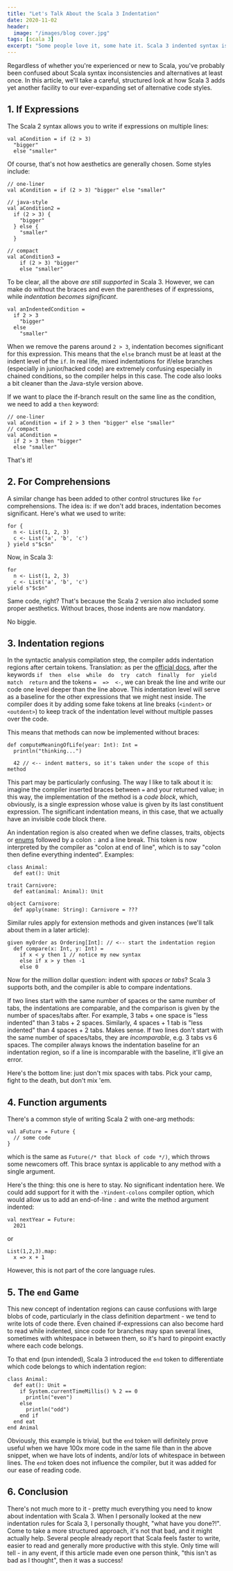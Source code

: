 ```yaml
---
title: "Let's Talk About the Scala 3 Indentation"
date: 2020-11-02
header:
  image: "/images/blog cover.jpg"
tags: [scala 3]
excerpt: "Some people love it, some hate it. Scala 3 indented syntax is not that bad, and it might actually help. Let's take a look at how Scala 3 can change the structure of our code." 
---
```


Regardless of whether you're experienced or new to Scala, you've probably been confused about Scala syntax inconsistencies and alternatives at least once. In this article, we'll take a careful, structured look at how Scala 3 adds yet another facility to our ever-expanding set of alternative code styles.

## 1. If Expressions 

The Scala 2 syntax allows you to write if expressions on multiple lines:

```scala3
val aCondition = if (2 > 3)
  "bigger"
  else "smaller" 
```

Of course, that's not how aesthetics are generally chosen. Some styles include:

```scala3
// one-liner
val aCondition = if (2 > 3) "bigger" else "smaller"

// java-style
val aCondition2 = 
  if (2 > 3) {
    "bigger"
  } else {
    "smaller"
  }

// compact
val aCondition3 = 
    if (2 > 3) "bigger"
    else "smaller"
```

To be clear, all the above _are still supported_ in Scala 3. However, we can make do without the braces and even the parentheses of if expressions, while _indentation becomes significant_.

```scala3
val anIndentedCondition = 
  if 2 > 3
    "bigger"
  else
    "smaller"
```

When we remove the parens around `2 > 3`, indentation becomes significant for this expression. This means that the `else` branch must be at least at the indent level of the `if`. In real life, mixed indentations for if/else branches (especially in junior/hacked code) are extremely confusing especially in chained conditions, so the compiler helps in this case. The code also looks a bit cleaner than the Java-style version above.

If we want to place the if-branch result on the same line as the condition, we need to add a `then` keyword:

```scala3
// one-liner
val aCondition = if 2 > 3 then "bigger" else "smaller"
// compact
val aCondition = 
  if 2 > 3 then "bigger" 
  else "smaller"
```

That's it!

## 2. For Comprehensions

A similar change has been added to other control structures like `for` comprehensions. The idea is: if we don't add braces, indentation becomes significant. Here's what we used to write:

```scala3
for {
  n <- List(1, 2, 3)
  c <- List('a', 'b', 'c')
} yield s"$c$n"
```

Now, in Scala 3:

```scala3
for 
  n <- List(1, 2, 3)
  c <- List('a', 'b', 'c')
yield s"$c$n"
```

Same code, right? That's because the Scala 2 version also included some proper aesthetics. Without braces, those indents are now mandatory.

No biggie.

## 3. Indentation regions

In the syntactic analysis compilation step, the compiler adds indentation regions after certain tokens. Translation: as per the [official docs](http://dotty.epfl.ch/docs/reference/other-new-features/indentation.html#optional-braces), after the keywords `if  then  else  while  do  try  catch  finally  for  yield  match  return` and the tokens `=  =>  <-`, we can break the line and write our code one level deeper than the line above. This indentation level will serve as a baseline for the other expressions that we might nest inside. The compiler does it by adding some fake tokens at line breaks (`<indent>` or `<outdent>`) to keep track of the indentation level without multiple passes over the code.

This means that methods can now be implemented without braces:

```scala3
def computeMeaningOfLife(year: Int): Int = 
  println("thinking...")
  
  42 // <-- indent matters, so it's taken under the scope of this method
```

This part may be particularly confusing. The way I like to talk about it is: imagine the compiler inserted braces between `=` and your returned value; in this way, the implementation of the method is a _code block_, which, obviously, is a single expression whose value is given by its last constituent expression. The significant indentation means, in this case, that we actually have an invisible code block there.  

An indentation region is also created when we define classes, traits, objects or [enums](https://blog.rockthejvm.com/enums-scala-3/) followed by a colon `:` and a line break. This token is now interpreted by the compiler as "colon at end of line", which is to say "colon then define everything indented". Examples:

```scala3
class Animal:
  def eat(): Unit

trait Carnivore:
  def eat(animal: Animal): Unit

object Carnivore:
  def apply(name: String): Carnivore = ???
```

Similar rules apply for extension methods and given instances (we'll talk about them in a later article):

```scala3
given myOrder as Ordering[Int]: // <-- start the indentation region
  def compare(x: Int, y: Int) = 
    if x < y then 1 // notice my new syntax
    else if x > y then -1
    else 0
```

Now for the million dollar question: indent with _spaces or tabs_? Scala 3 supports both, and the compiler is able to compare indentations. 

If two lines start with the same number of spaces or the same number of tabs, the indentations are comparable, and the comparison is given by the number of spaces/tabs after. For example, 3 tabs + one space is "less indented" than 3 tabs + 2 spaces. Similarly, 4 spaces + 1 tab is "less indented" than 4 spaces + 2 tabs. Makes sense. If two lines don't start with the same number of spaces/tabs, they are _incomparable_, e.g. 3 tabs vs 6 spaces. The compiler always knows the indentation baseline for an indentation region, so if a line is incomparable with the baseline, it'll give an error.

Here's the bottom line: just don't mix spaces with tabs. Pick your camp, fight to the death, but don't mix 'em.

## 4. Function arguments

There's a common style of writing Scala 2 with one-arg methods:

```scala3
val aFuture = Future {
  // some code
}
```

which is the same as `Future(/* that block of code */)`, which throws some newcomers off. This brace syntax is applicable to any method with a single argument. 

Here's the thing: this one is here to stay. No significant indentation here. We could add support for it with the `-Yindent-colons` compiler option, which would allow us to add an end-of-line `:` and write the method argument indented:

```scala3
val nextYear = Future:
  2021
```

or 

```scala3
List(1,2,3).map:
  x => x + 1
```

However, this is not part of the core language rules.

## 5. The `end` Game

This new concept of indentation regions can cause confusions with large blobs of code, particularly in the class definition department - we tend to write lots of code there. Even chained if-expressions can also become hard to read while indented, since code for branches may span several lines, sometimes with whitespace in between them, so it's hard to pinpoint exactly where each code belongs.

To that end (pun intended), Scala 3 introduced the `end` token to differentiate which code belongs to which indentation region:

```scala3
class Animal:
  def eat(): Unit = 
    if System.currentTimeMillis() % 2 == 0
      println("even")
    else 
      println("odd")
    end if
  end eat
end Animal
```

Obviously, this example is trivial, but the `end` token will definitely prove useful when we have 100x more code in the same file than in the above snippet, when we have lots of indents, and/or lots of whitespace in between lines. The `end` token does not influence the compiler, but it was added for our ease of reading code.

## 6. Conclusion

There's not much more to it - pretty much everything you need to know about indentation with Scala 3. When I personally looked at the new indentation rules for Scala 3, I personally thought, "what have you done?!". Come to take a more structured approach, it's not that bad, and it might actually help. Several people already report that Scala feels faster to write, easier to read and generally more productive with this style. Only time will tell - in any event, if this article made even one person think, "this isn't as bad as I thought", then it was a success! 